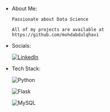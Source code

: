 * About Me:

  ```Passionate about Data Science```
  
  ```All of my projects are available at https://github.com/mohdabdulqhavi```

* Socials:
  
  [![LinkedIn](https://img.shields.io/badge/LinkedIn-%230077B5.svg?logo=linkedin&logoColor=white)](https://linkedin.com/in/mohdabdulqhavi) 
  

* Tech Stack:

  ![Python](https://img.shields.io/badge/python-3670A0?style=flat-square&logo=python&logoColor=ffdd54)
  
  ![Flask](https://img.shields.io/badge/flask-%23000.svg?style=flat-square&logo=flask&logoColor=white)
  
  ![MySQL](https://img.shields.io/badge/mysql-%2300f.svg?style=flat-square&logo=mysql&logoColor=white)

